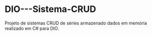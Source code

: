 # DIO---Sistema-CRUD

Projeto de sistemas CRUD de séries armazenado dados em memória  realizado em C# para DIO.

